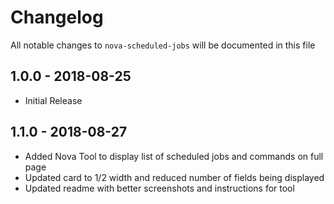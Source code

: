 # Changelog

All notable changes to `nova-scheduled-jobs` will be documented in this file

## 1.0.0 - 2018-08-25

- Initial Release

## 1.1.0 - 2018-08-27

- Added Nova Tool to display list of scheduled jobs and commands on full page
- Updated card to 1/2 width and reduced number of fields being displayed
- Updated readme with better screenshots and instructions for tool
